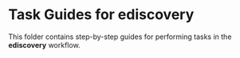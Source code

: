 # Task Guides for ediscovery
This folder contains step-by-step guides for performing tasks in the **ediscovery** workflow.
